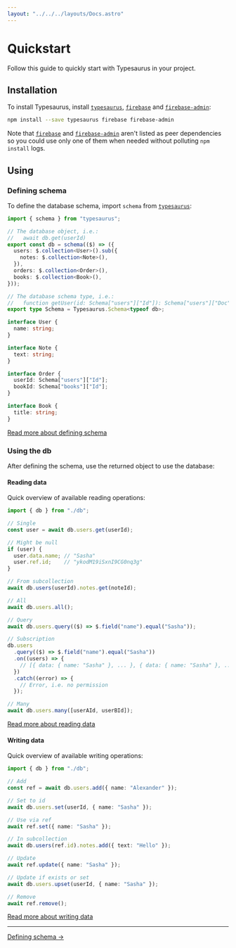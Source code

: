 ```yaml
---
layout: "../../../layouts/Docs.astro"
---
```


# Quickstart

Follow this guide to quickly start with Typesaurus in your project.

## Installation

To install Typesaurus, install [`typesaurus`], [`firebase`] and [`firebase-admin`]:

```bash
npm install --save typesaurus firebase firebase-admin
```

Note that [`firebase`] and [`firebase-admin`] aren't listed as peer dependencies so you could use only one of them when needed without polluting `npm install` logs.

## Using

### Defining schema

To define the database schema, import `schema` from [`typesaurus`]:

```ts
import { schema } from "typesaurus";

// The database object, i.e.:
//   await db.get(userId)
export const db = schema(($) => ({
  users: $.collection<User>().sub({
    notes: $.collection<Note>(),
  }),
  orders: $.collection<Order>(),
  books: $.collection<Book>(),
}));

// The database schema type, i.e.:
//   function getUser(id: Schema["users"]["Id"]): Schema["users"]["Doc"]
export type Schema = Typesaurus.Schema<typeof db>;

interface User {
  name: string;
}

interface Note {
  text: string;
}

interface Order {
  userId: Schema["users"]["Id"];
  bookId: Schema["books"]["Id"];
}

interface Book {
  title: string;
}
```

[Read more about defining schema](/docs/intro/schema)

### Using the db

After defining the schema, use the returned object to use the database:

#### Reading data

Quick overview of available reading operations:

```ts
import { db } from "./db";

// Single
const user = await db.users.get(userId);

// Might be null
if (user) {
  user.data.name; // "Sasha"
  user.ref.id;    // "ykodM19iSxnI9CG0nq3g"
}

// From subcollection
await db.users(userId).notes.get(noteId);

// All
await db.users.all();

// Query
await db.users.query(($) => $.field("name").equal("Sasha"));

// Subscription
db.users
  .query(($) => $.field("name").equal("Sasha"))
  .on((users) => {
    // [{ data: { name: "Sasha" }, ... }, { data: { name: "Sasha" }, ... }]
  })
  .catch((error) => {
    // Error, i.e. no permission
  });

// Many
await db.users.many([userAId, userBId]);
```

[Read more about reading data](/docs/intro/reading)

#### Writing data

Quick overview of available writing operations:

```ts
import { db } from "./db";

// Add
const ref = await db.users.add({ name: "Alexander" });

// Set to id
await db.users.set(userId, { name: "Sasha" });

// Use via ref
await ref.set({ name: "Sasha" });

// In subcollection
await db.users(ref.id).notes.add({ text: "Hello" });

// Update
await ref.update({ name: "Sasha" });

// Update if exists or set
await db.users.upset(userId, { name: "Sasha" });

// Remove
await ref.remove();
```

[Read more about writing data](/docs/intro/writing)

---

[Defining schema →](/docs/intro/schema)

[`typesaurus`]: https://www.npmjs.com/package/typesaurus
[`firebase-admin`]: https://www.npmjs.com/package/firebase-admin
[`firebase`]: https://www.npmjs.com/package/firebase
